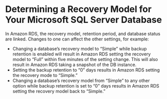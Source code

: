 # Determining a Recovery Model for Your Microsoft SQL Server Database<a name="Appendix.SQLServer.CommonDBATasks.DatabaseRecovery"></a>

In Amazon RDS, the recovery model, retention period, and database status are linked\. Changes to one can affect the other settings, for example: 
+ Changing a database’s recovery model to “Simple” while backup retention is enabled will result in Amazon RDS setting the recovery model to “Full” within five minutes of the setting change\. This will also result in Amazon RDS taking a snapshot of the DB instance\.
+ Setting the backup retention to “0” days results in Amazon RDS setting the recovery mode to “Simple\.”
+ Changing a database’s recovery model from “Simple” to any other option while backup retention is set to “0” days results in Amazon RDS setting the recovery model back to “Simple\.”
